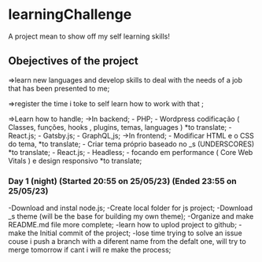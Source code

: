 # learningChallenge

A project mean to show off my self learning skills!

## Obejectives of the project

=>learn new languages and develop skills to deal with the needs of a job that has been presented to me;

=>register the time i toke to self learn how to work with that ;

=>Learn how to handle;
  ->In backend;
    - PHP;
    - Wordpress codificação ( Classes, funções, hooks , plugins, temas, languages ) *to translate;
    - React.js;
    - Gatsby.js;
    - GraphQL,js;
  ->In frontend;
    - Modificar HTML e o CSS do tema, *to translate;
    - Criar tema próprio baseado no _s (UNDERSCORES) *to translate;
    - React.js;
    - Headless;
    - focando em performance ( Core Web Vitals ) e design responsivo *to translate;

### Day 1 (night) (Started 20:55 on 25/05/23) (Ended 23:55 on 25/05/23)

-Download and instal node.js;
-Create local folder for js project;
-Download _s theme (will be the base for building my own theme);
-Organize and make README.md file more complete;
-learn how to uplod project to github;
-make the Initial commit of the project;
-lose time trying to solve an issue couse i push a branch with a diferent name from the defalt one,
  will try to merge tomorrow if cant i will re make the process;


<!-- echo = ) -->

